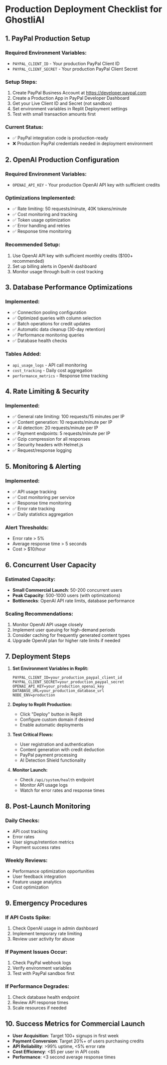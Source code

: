 # Production Deployment Checklist for GhostliAI

## 1. PayPal Production Setup
### Required Environment Variables:
- `PAYPAL_CLIENT_ID` - Your production PayPal Client ID
- `PAYPAL_CLIENT_SECRET` - Your production PayPal Client Secret

### Setup Steps:
1. Create PayPal Business Account at https://developer.paypal.com
2. Create a Production App in PayPal Developer Dashboard
3. Get your Live Client ID and Secret (not sandbox)
4. Set environment variables in Replit Deployment settings
5. Test with small transaction amounts first

### Current Status:
- ✅ PayPal integration code is production-ready
- ❌ Production PayPal credentials needed in deployment environment

## 2. OpenAI Production Configuration
### Required Environment Variables:
- `OPENAI_API_KEY` - Your production OpenAI API key with sufficient credits

### Optimizations Implemented:
- ✅ Rate limiting: 50 requests/minute, 40K tokens/minute
- ✅ Cost monitoring and tracking
- ✅ Token usage optimization
- ✅ Error handling and retries
- ✅ Response time monitoring

### Recommended Setup:
1. Use OpenAI API key with sufficient monthly credits ($100+ recommended)
2. Set up billing alerts in OpenAI dashboard
3. Monitor usage through built-in cost tracking

## 3. Database Performance Optimizations
### Implemented:
- ✅ Connection pooling configuration
- ✅ Optimized queries with column selection
- ✅ Batch operations for credit updates
- ✅ Automatic data cleanup (30-day retention)
- ✅ Performance monitoring queries
- ✅ Database health checks

### Tables Added:
- `api_usage_logs` - API call monitoring
- `cost_tracking` - Daily cost aggregation
- `performance_metrics` - Response time tracking

## 4. Rate Limiting & Security
### Implemented:
- ✅ General rate limiting: 100 requests/15 minutes per IP
- ✅ Content generation: 10 requests/minute per IP
- ✅ AI detection: 20 requests/minute per IP
- ✅ Payment endpoints: 5 requests/minute per IP
- ✅ Gzip compression for all responses
- ✅ Security headers with Helmet.js
- ✅ Request/response logging

## 5. Monitoring & Alerting
### Implemented:
- ✅ API usage tracking
- ✅ Cost monitoring per service
- ✅ Response time monitoring
- ✅ Error rate tracking
- ✅ Daily statistics aggregation

### Alert Thresholds:
- Error rate > 5%
- Average response time > 5 seconds
- Cost > $10/hour

## 6. Concurrent User Capacity
### Estimated Capacity:
- **Small Commercial Launch**: 50-200 concurrent users
- **Peak Capacity**: 500-1000 users (with optimizations)
- **Bottlenecks**: OpenAI API rate limits, database performance

### Scaling Recommendations:
1. Monitor OpenAI API usage closely
2. Implement user queuing for high-demand periods
3. Consider caching for frequently generated content types
4. Upgrade OpenAI plan for higher rate limits if needed

## 7. Deployment Steps
1. **Set Environment Variables in Replit:**
   ```
   PAYPAL_CLIENT_ID=your_production_paypal_client_id
   PAYPAL_CLIENT_SECRET=your_production_paypal_secret
   OPENAI_API_KEY=your_production_openai_key
   DATABASE_URL=your_production_database_url
   NODE_ENV=production
   ```

2. **Deploy to Replit Production:**
   - Click "Deploy" button in Replit
   - Configure custom domain if desired
   - Enable automatic deployments

3. **Test Critical Flows:**
   - User registration and authentication
   - Content generation with credit deduction
   - PayPal payment processing
   - AI Detection Shield functionality

4. **Monitor Launch:**
   - Check `/api/system/health` endpoint
   - Monitor API usage logs
   - Watch for error rates and response times

## 8. Post-Launch Monitoring
### Daily Checks:
- API cost tracking
- Error rates
- User signup/retention metrics
- Payment success rates

### Weekly Reviews:
- Performance optimization opportunities
- User feedback integration
- Feature usage analytics
- Cost optimization

## 9. Emergency Procedures
### If API Costs Spike:
1. Check OpenAI usage in admin dashboard
2. Implement temporary rate limiting
3. Review user activity for abuse

### If Payment Issues Occur:
1. Check PayPal webhook logs
2. Verify environment variables
3. Test with PayPal sandbox first

### If Performance Degrades:
1. Check database health endpoint
2. Review API response times
3. Scale resources if needed

## 10. Success Metrics for Commercial Launch
- **User Acquisition**: Target 100+ signups in first week
- **Payment Conversion**: Target 20%+ of users purchasing credits
- **API Reliability**: >99% uptime, <5% error rate
- **Cost Efficiency**: <$5 per user in API costs
- **Performance**: <3 second average response times